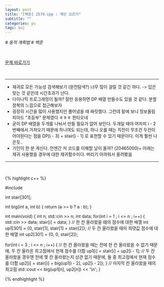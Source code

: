 ```yaml
---
layout: post
title: "[백준] 2579.cpp : 계단 오르기"
subtitle: ""
categories: ps
tags: boj
---
```


*# 동적 계획법 # 백준*

<br>

[문제 바로가기](https://www.acmicpc.net/problem/2579)

<br>

---

- 재귀로 모든 가능성 검색해보기 (완전탐색?) 너무 많이 걸릴 것 같긴 하다. -> 답은 맞는 것 같은데 시간초과가 난다.
- 다이나믹 프로그래밍이 될까? 잘만 응용하면 DP 배열 만들수도 있을 것 같다. 분할 정복의 느낌으로 접근해보자
- 굉장히 시간을 많이 사용했지만 풀어냈을 때 짜릿했다. 그런데 밑에 보니 정보올림피아드 "초등부" 문제였다 ㅎㅎㅎ 현타오네
- 굳이 DP 배열을 두개를 나눠서 만들 필요가 없어 보인다. 두개일 때야 어차피 i - 2 번째에서 가져오기 때문에 하나여도 되는데, 하나 오를 때는 직전이 무조건 두칸이어야된다는 점을 DP[i - 3] + stair[i - 1] 로 표현할 수 있기 때문이다. 이게 훨씬 나은듯..
- 기인이 한 분 계신다. 언젠간 저 코드를 이해할 날이 올까? (20465000)+ 아래는 재귀 사용했을 경우에 대한 재귀함수이다. 버리기 아까워서 올려봤음

---
<br>

{% highlight c++ %}

#include <iostream>

int stair[301];

int big(int a, int b)
{ return (a >= b ? a : b); }

int main(void)
{
  int n;
  std::cin >> n;
  int data;
  for(int i = 1 ; i <= n ; i++)
  {
    std::cin >> data;
    stair[i] = data;
  }
  // 한 칸 올라왔을 떄의 점수에 대한 배열
  int up1[301] = {0, stair[1], stair[1] + stair[2]};
  // 두 칸 올라왔을 때의 최댓값 점수에 대한 배열
  int up2[301] = {0, 0, stair[2]};

  for(int i = 3 ; i <= n ; i++)
  {
    // 한 칸 올라왔을 때는 전에 한 칸 올라왔을 수 없기 때문에, 두 칸 올라온 최고점에서 현재 점수를 더함
    up1[i] = stair[i] + up2[i - 1];
    // 두 칸 올라왔을 경우엔 전에 몇 칸 올라왔는지 상관 없기 때문에, 둘 중 최고점에서 현재 점수를 더함
    up2[i] = stair[i] + big(up1[i - 2], up2[i - 2]);
  }
  // 마지막 칸 올라왔을 때의 최고점
  std::cout << big(up1[n], up2[n]) << '\n';
}  

{% endhighlight %}

